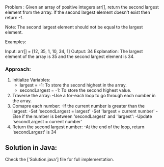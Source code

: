 Problem : Given an array of positive integers arr[], return the second largest element from the array. If the second largest element doesn't exist then return -1.

Note: The second largest element should not be equal to the largest element.

Examples:

Input: arr[] = [12, 35, 1, 10, 34, 1]
Output: 34
Explanation: The largest element of the array is 35 and the second largest element is 34.

### Approach:

1. Initialize Variables: 
   - largest = -1: To store the second highest in the array.
   - secondLargest = -1: To store the second highest value.
2. Traverse the array:
   -Use a for-each loop to go through each number in the array.
3. Comapre each number:
   -If the current number is greater than the largest:
   -Set 'secondLargest = largest'
   -Set 'largest = current number'
   -Else if the number is between 'secondLargest' and 'largest':
   -Update 'secondLargest = current number'
4. Return the second largest number:
   -At the end of the loop, return 'secondLargest' is 34


## Solution in Java:
Check the ['Solution.java']
         file for full implementation.




   
